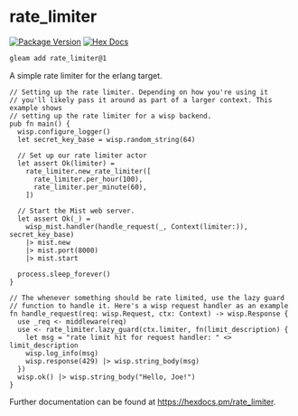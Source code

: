 # rate_limiter

[![Package Version](https://img.shields.io/hexpm/v/rate_limiter)](https://hex.pm/packages/rate_limiter)
[![Hex Docs](https://img.shields.io/badge/hex-docs-ffaff3)](https://hexdocs.pm/rate_limiter/)

```sh
gleam add rate_limiter@1
```

A simple rate limiter for the erlang target. 

```gleam
// Setting up the rate limiter. Depending on how you're using it
// you'll likely pass it around as part of a larger context. This example shows
// setting up the rate limiter for a wisp backend.
pub fn main() {
  wisp.configure_logger()
  let secret_key_base = wisp.random_string(64)

  // Set up our rate limiter actor
  let assert Ok(limiter) =
    rate_limiter.new_rate_limiter([
      rate_limiter.per_hour(100),
      rate_limiter.per_minute(60),
    ])

  // Start the Mist web server.
  let assert Ok(_) =
    wisp_mist.handler(handle_request(_, Context(limiter:)), secret_key_base)
    |> mist.new
    |> mist.port(8000)
    |> mist.start

  process.sleep_forever()
}

// The whenever something should be rate limited, use the lazy guard
// function to handle it. Here's a wisp request handler as an example
fn handle_request(req: wisp.Request, ctx: Context) -> wisp.Response {
  use _req <- middleware(req)
  use <- rate_limiter.lazy_guard(ctx.limiter, fn(limit_description) {
    let msg = "rate limit hit for request handler: " <> limit_description
    wisp.log_info(msg)
    wisp.response(429) |> wisp.string_body(msg)
  })
  wisp.ok() |> wisp.string_body("Hello, Joe!")
}
```

Further documentation can be found at <https://hexdocs.pm/rate_limiter>.
